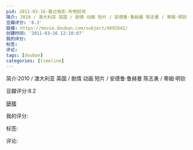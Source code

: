```yaml
---
pid: 2011-03-16-看过电影-失物招领
简介: 2010 / 澳大利亚 英国 / 剧情 动画 短片 / 安德鲁·鲁赫曼 陈志勇 / 蒂姆·明钦
豆瓣评分: '8.2'
链接: https://movie.douban.com/subject/4892642/
创建时间: '2011-03-16 12:10:07'
我的评分:
标签:
评论:
tags: [douban]
categories: [timeline]
---
```

简介:2010 / 澳大利亚 英国 / 剧情 动画 短片 / 安德鲁·鲁赫曼 陈志勇 / 蒂姆·明钦

豆瓣评分:8.2

[链接](https://movie.douban.com/subject/4892642/)

我的评分:

标签:

评论:

